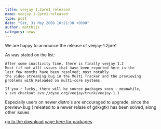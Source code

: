 ```yaml
---
title: veejay 1.2pre1 released
name: veejay-1-2pre1-released
type: post
date: "Sat, 31 May 2008 10:21:38 +0000"
author: matthijs
category: news
---
```

We are happy to announce the release of veejay-1.2pre1


As was stated on the list:  


    After some inactivity time, there is finally veejay 1.2  
    Most (if not all) issues that have been reported here in the  
    last few months have been resolved; most notably  
    the video streaming bug in the Multi Tracker and the previewing  
    problems with Reloaded on multi-core systems.  

    If you'r lucky, there will be source packages soon - meanwhile,  
    $ svn checkout svn://dyne.org/veejay/trunk/veejay-1.1  


Especially users on newer distro's are encouraged to upgrade, since the preview-bug ( releated to a newer relase of gdk/gtk) has been solved, along other issues  

[go to the download page here for packages](http://www.veejayhq.net/?page_id=127)